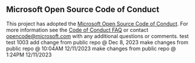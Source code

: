 ## Microsoft Open Source Code of Conduct
This project has adopted the [Microsoft Open Source Code of Conduct](https://opensource.microsoft.com/codeofconduct/).
For more information see the [Code of Conduct FAQ](https://opensource.microsoft.com/codeofconduct/faq/) or contact [opencode@microsoft.com](mailto:opencode@microsoft.com) with any additional questions or comments.
test
test 1003
add change from public repo @ Dec 8, 2023
make changes from public repo @ 10:04AM 12/11/2023
make changes from public repo @ 1:24PM 12/11/2023
